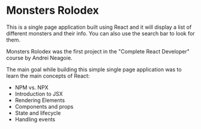 # Monsters Rolodex

This is a single page application built using React and it will display a list of different monsters and their info. You can also use the search bar to look for them.

Monsters Rolodex was the first project in the "Complete React Developer" course by Andrei Neagoie.

The main goal while building this simple single page application was to learn the main concepts of React:

- NPM vs. NPX
- Introduction to JSX
- Rendering Elements
- Components and props
- State and lifecycle
- Handling events
